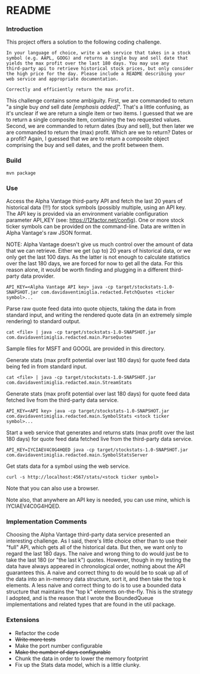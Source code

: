 # README #

### Introduction ####

This project offers a solution to the following coding challenge.

    In your language of choice, write a web service that takes in a stock
    symbol (e.g. AAPL, GOOG) and returns a single buy and sell date that
    yields the max profit over the last 180 days. You may use any
    third-party api to retrieve historical stock prices, but only consider
    the high price for the day. Please include a README describing your
    web service and appropriate documentation.
	
	Correctly and efficiently return the max profit.
	
This challenge contains some ambiguity.  First, we are commanded to
return "a single buy *and* sell date *[emphasis added]*".  That's a
little confusing, as it's unclear if we are return a single item or
two items.  I guessed that we are to return a single composite item,
containing the two requested values.  Second, we are commanded to
return dates (buy and sell), but then later we are commanded to return
the (max) profit.  Which are we to return?  Dates or a profit?  Again,
I guessed that we are to return a composite object comprising the buy
and sell dates, and the profit between them.
	
### Build ###

    mvn package
	
### Use ####

Access the Alpha Vantage third-party API and fetch the last 20 years
of historical data (!!!) for stock symbols (possibly multiple, using
an API key.  The API key is provided via an environment variable
configuration parameter API_KEY (see: https://12factor.net/config).
One or more stock ticker symbols can be provided on the command-line.
Data are written in Alpha Vantage's raw JSON format.

NOTE: Alpha Vantage doesn't give us much control over the amount of
data that we can retrieve.  Either we get (up to) 20 years of
historical data, or we only get the last 100 days.  As the latter is
not enough to calculate statistics over the last 180 days, we are
forced for now to get all the data.  For this reason alone, it would
be worth finding and plugging in a different third-party data
provider.

    API_KEY=<Alpha Vantage API key> java -cp target/stockstats-1.0-SNAPSHOT.jar com.davidaventimiglia.redacted.FetchQuotes <ticker symbol>... 
	
Parse raw quote feed data into quote objects, taking the data in from
standard input, and writing the rendered quote data (in an extremely
simple rendering) to standard output.

    cat <file> | java -cp target/stockstats-1.0-SNAPSHOT.jar com.davidaventimiglia.redacted.main.ParseQuotes
	
Sample files for MSFT and GOOGL are provided in this directory.

Generate stats (max profit potential over last 180 days) for quote
feed data being fed in from standard input.

    cat <file> | java -cp target/stockstats-1.0-SNAPSHOT.jar com.davidaventimiglia.redacted.main.StreamStats
	
Generate stats (max profit potential over last 180 days) for quote
feed data fetched live from the third-party data service.

    API_KEY=<API key> java -cp target/stockstats-1.0-SNAPSHOT.jar com.davidaventimiglia.redacted.main.SymbolStats <stock ticker symbol>...
	
	
Start a web service that generates and returns stats (max profit over
the last 180 days) for quote feed data fetched live from the
third-party data service.

    API_KEY=IYCIAEV4C0G4HQED java -cp target/stockstats-1.0-SNAPSHOT.jar com.davidaventimiglia.redacted.main.SymbolStatsServer
	
Get stats data for a symbol using the web service.

    curl -s http://localhost:4567/stats/<stock ticker symbol>
	
Note that you can also use a browser.

Note also, that anywhere an API key is needed, you can use mine, which
is IYCIAEV4C0G4HQED.

### Implementation Comments ###

Choosing the Alpha Vantage third-party data service presented an
interesting challenge.  As I said, there's little choice other than to
use their "full" API, which gets all of the historical data.  But
then, we want only to regard the last 180 days.  The naive and wrong
thing to do would just be to take the last 180 (or "the last k")
quotes.  However, though in my testing the data have always appeared
in chronological order, nothing about the API guarantees this.  A
naive and correct thing to do would be to soak up all of the data into
an in-memory data structure, sort it, and then take the top k
elements.  A less naive and correct thing to do is to use a bounded
data structure that maintains the "top k" elements on-the-fly.  This
is the strategy I adopted, and is the reason that I wrote the
BoundedQueue implementations and related types that are found in the
util package.

### Extensions ###

* Refactor the code
* ~~Write more tests~~
* Make the port number configurable
* ~~Make the number of days configurable~~
* Chunk the data in order to lower the memory footprint
* Fix up the Stats data model, which is a little clunky.

<!--  LocalWords:  cp IYCIAEV HQED BoundedQueue util
 -->
